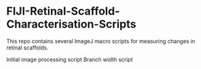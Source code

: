 # FIJI-Retinal-Scaffold-Characterisation-Scripts
This repo contains several ImageJ macro scripts for measuring changes in retinal scaffolds. 

Initial image processing script
Branch width script
